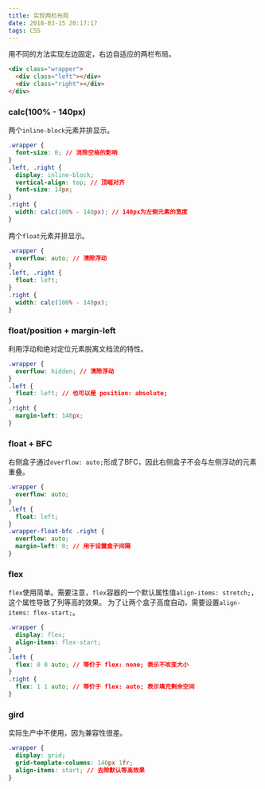 ```yaml
---
title: 实现两栏布局
date: 2018-03-15 20:17:17
tags: CSS
---
```

用不同的方法实现左边固定，右边自适应的两栏布局。
```html
<div class="wrapper">
  <div class="left"></div>
  <div class="right"></div>
</div>
```
### calc(100% - 140px)
两个`inline-block`元素并排显示。
```css
.wrapper {
  font-size: 0; // 消除空格的影响
}
.left, .right {
  display: inline-block;
  vertical-align: top; // 顶端对齐
  font-size: 14px;
}
.right {
  width: calc(100% - 140px); // 140px为左侧元素的宽度
}
```
两个`float`元素并排显示。
```css
.wrapper {
  overflow: auto; // 清除浮动
}
.left, .right {
  float: left;
}
.right {
  width: calc(100% - 140px);
}
```

<!-- more -->
### float/position + margin-left
利用浮动和绝对定位元素脱离文档流的特性。
```css
.wrapper {
  overflow: hidden; // 清除浮动
}
.left {
  float: left; // 也可以是 position: absolute;
}
.right {
  margin-left: 140px;
}
```

### float + BFC
右侧盒子通过`overflow: auto;`形成了BFC，因此右侧盒子不会与左侧浮动的元素重叠。
```css
.wrapper {
  overflow: auto;
}
.left {
  float: left;
}
.wrapper-float-bfc .right {
  overflow: auto; 
  margin-left: 0; // 用于设置盒子间隔
}
```
### flex
`flex`使用简单。需要注意，`flex`容器的一个默认属性值`align-items: stretch;`，这个属性导致了列等高的效果。
为了让两个盒子高度自动，需要设置`align-items: flex-start;`。
```css
.wrapper {
  display: flex;
  align-items: flex-start;
}
.left {
  flex: 0 0 auto; // 等价于 flex: none; 表示不改变大小
}
.right {
  flex: 1 1 auto; // 等价于 flex: auto; 表示填充剩余空间
}
```

### gird
实际生产中不使用，因为兼容性很差。
```css
.wrapper {
  display: grid;
  grid-template-columns: 140px 1fr;
  align-items: start; // 去除默认等高效果
}
```
